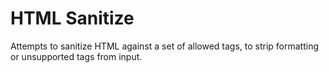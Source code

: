# HTML Sanitize

Attempts to sanitize HTML against a set of allowed tags, to strip formatting or unsupported tags from input.
